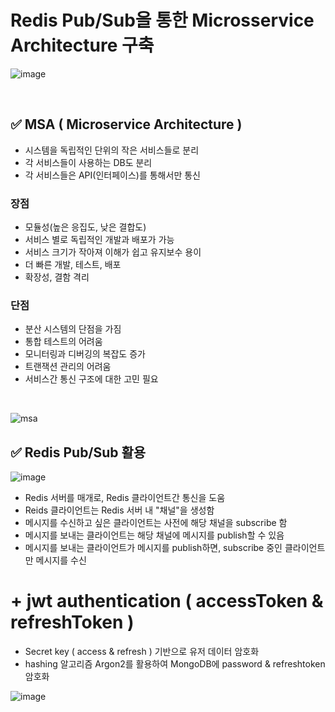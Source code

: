 # Redis Pub/Sub을 통한 Microsservice Architecture 구축

![image](https://github.com/user-attachments/assets/b65484ee-88d5-4d37-8f3a-b6f1d2e4a1ef)
	
<br/>

## ✅ MSA ( Microservice Architecture )
* 시스템을 독립적인 단위의 작은 서비스들로 분리
* 각 서비스들이 사용하는 DB도 분리
* 각 서비스들은 API(인터페이스)를 통해서만 통신

### 장점
* 모듈성(높은 응집도, 낮은 결합도)
* 서비스 별로 독립적인 개발과 배포가 가능
* 서비스 크기가 작아져 이해가 쉽고 유지보수 용이
* 더 빠른 개발, 테스트, 배포
* 확장성, 결함 격리

### 단점
* 분산 시스템의 단점을 가짐
* 통합 테스트의 어려움
* 모니터링과 디버깅의 복잡도 증가
* 트랜잭션 관리의 어려움
* 서비스간 통신 구조에 대한 고민 필요

<br/>

![msa](https://github.com/user-attachments/assets/5f9ad7b0-1e71-4831-9fad-0465e99611ee)

## ✅ Redis Pub/Sub 활용

![image](https://github.com/user-attachments/assets/b1b8fb4a-a0ef-4241-a63b-6f5951e7bda7)

* Redis 서버를 매개로, Redis 클라이언트간 통신을 도움
* Reids 클라이언트는 Redis 서버 내 "채널"을 생성함
* 메시지를 수신하고 싶은 클라이언트는 사전에 해당 채널을 subscribe 함
* 메시지를 보내는 클라이언트는 해당 채널에 메시지를 publish할 수 있음
* 메시지를 보내는 클라이언트가 메시지를 publish하면, subscribe 중인 클라이언트만 메시지를 수신

# + jwt authentication ( accessToken & refreshToken )
* Secret key ( access & refresh ) 기반으로 유저 데이터 암호화
* hashing 알고리즘 Argon2를 활용하여 MongoDB에 password & refreshtoken 암호화

![image](https://github.com/user-attachments/assets/c1b45739-e5fa-4434-b44a-a4e0497b6d30)
